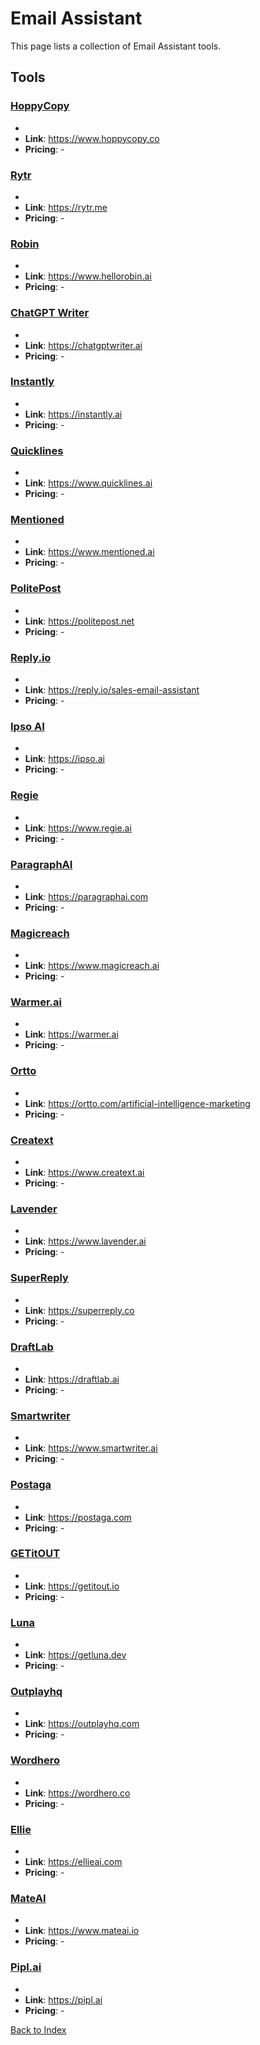 # Email Assistant

This page lists a collection of Email Assistant tools.

## Tools

### [HoppyCopy](https://www.hoppycopy.co)
-
- **Link**: https://www.hoppycopy.co
- **Pricing**: -

### [Rytr](https://rytr.me)
-
- **Link**: https://rytr.me
- **Pricing**: -

### [Robin](https://www.hellorobin.ai)
-
- **Link**: https://www.hellorobin.ai
- **Pricing**: -

### [ChatGPT Writer](https://chatgptwriter.ai)
-
- **Link**: https://chatgptwriter.ai
- **Pricing**: -

### [Instantly](https://instantly.ai)
-
- **Link**: https://instantly.ai
- **Pricing**: -

### [Quicklines](https://www.quicklines.ai)
-
- **Link**: https://www.quicklines.ai
- **Pricing**: -

### [Mentioned](https://www.mentioned.ai)
-
- **Link**: https://www.mentioned.ai
- **Pricing**: -

### [PolitePost](https://politepost.net)
-
- **Link**: https://politepost.net
- **Pricing**: -

### [Reply.io](https://reply.io/sales-email-assistant)
-
- **Link**: https://reply.io/sales-email-assistant
- **Pricing**: -

### [Ipso AI](https://ipso.ai)
-
- **Link**: https://ipso.ai
- **Pricing**: -

### [Regie](https://www.regie.ai)
-
- **Link**: https://www.regie.ai
- **Pricing**: -

### [ParagraphAI](https://paragraphai.com)
-
- **Link**: https://paragraphai.com
- **Pricing**: -

### [Magicreach](https://www.magicreach.ai)
-
- **Link**: https://www.magicreach.ai
- **Pricing**: -

### [Warmer.ai](https://warmer.ai)
-
- **Link**: https://warmer.ai
- **Pricing**: -

### [Ortto](https://ortto.com/artificial-intelligence-marketing)
-
- **Link**: https://ortto.com/artificial-intelligence-marketing
- **Pricing**: -

### [Creatext](https://www.creatext.ai)
-
- **Link**: https://www.creatext.ai
- **Pricing**: -

### [Lavender](https://www.lavender.ai)
-
- **Link**: https://www.lavender.ai
- **Pricing**: -

### [SuperReply](https://superreply.co)
-
- **Link**: https://superreply.co
- **Pricing**: -

### [DraftLab](https://draftlab.ai)
-
- **Link**: https://draftlab.ai
- **Pricing**: -

### [Smartwriter](https://www.smartwriter.ai)
-
- **Link**: https://www.smartwriter.ai
- **Pricing**: -

### [Postaga](https://postaga.com)
-
- **Link**: https://postaga.com
- **Pricing**: -

### [GETitOUT](https://getitout.io)
-
- **Link**: https://getitout.io
- **Pricing**: -

### [Luna](https://getluna.dev)
-
- **Link**: https://getluna.dev
- **Pricing**: -

### [Outplayhq](https://outplayhq.com)
-
- **Link**: https://outplayhq.com
- **Pricing**: -

### [Wordhero](https://wordhero.co)
-
- **Link**: https://wordhero.co
- **Pricing**: -

### [Ellie](https://ellieai.com)
-
- **Link**: https://ellieai.com
- **Pricing**: -

### [MateAI](https://www.mateai.io)
-
- **Link**: https://www.mateai.io
- **Pricing**: -

### [Pipl.ai](https://pipl.ai)
-
- **Link**: https://pipl.ai
- **Pricing**: -


[Back to Index](README.MD)